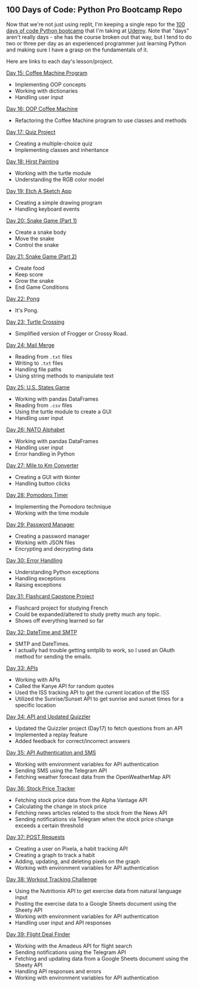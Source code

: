 ## 100 Days of Code: Python Pro Bootcamp Repo

Now that we're not just using replit, I'm keeping a single repo for the [100 days of code Python bootcamp](https://www.udemy.com/course/100-days-of-code) that I'm taking at [Udemy](https://www.udemy.com/).  Note that "days" aren't really days - she has the course broken out that way, but I tend to do two or three per day as an experienced programmer just learning Python and making sure I have a grasp on the fundamentals of it.

Here are links to each day's lesson/project.

[Day 15: Coffee Machine Program](Day15-CoffeeMachine)
- Implementing OOP concepts
- Working with dictionaries
- Handling user input

[Day 16: OOP Coffee Machine](Day16-OOPCoffeeMachine)
- Refactoring the Coffee Machine program to use classes and methods

[Day 17: Quiz Project](Day17-QuizProject)
- Creating a multiple-choice quiz
- Implementing classes and inheritance

[Day 18: Hirst Painting](Day18-HirstPainting)
- Working with the turtle module
- Understanding the RGB color model

[Day 19: Etch A Sketch App](Day19-EtchASketch)
- Creating a simple drawing program
- Handling keyboard events

[Day 20: Snake Game (Part 1)](Day20-SnakeGamePt1)
- Create a snake body
- Move the snake
- Control the snake

[Day 21: Snake Game (Part 2)](Day21-SnakeGamePt2)

- Create food
- Keep score
- Grow the snake
- End Game Conditions

[Day 22: Pong](Day22-Pong)

- It's Pong. 

[Day 23: Turtle Crossing](Day23-TurtleCrossing)

- Simplified version of Frogger or Crossy Road.

[Day 24: Mail Merge](Day24-mailmerge)
- Reading from `.txt` files
- Writing to `.txt` files
- Handling file paths
- Using string methods to manipulate text

[Day 25: U.S. States Game](Day25-DataFiles)
- Working with pandas DataFrames
- Reading from `.csv` files
- Using the turtle module to create a GUI
- Handling user input

[Day 26: NATO Alphabet](Day26-NATOAlphabet)
- Working with pandas DataFrames
- Handling user input
- Error handling in Python

[Day 27: Mile to Km Converter](Day27-MileToKmConverter)
- Creating a GUI with tkinter
- Handling button clicks

[Day 28: Pomodoro Timer](Day28-PomodoroTimer)
- Implementing the Pomodoro technique
- Working with the time module

[Day 29: Password Manager](Day29-PasswordManager)
- Creating a password manager
- Working with JSON files
- Encrypting and decrypting data

[Day 30: Error Handling](Day30-ErrorHandling)
- Understanding Python exceptions
- Handling exceptions
- Raising exceptions

[Day 31: Flashcard Capstone Project](Day31-Flashcards)
- Flashcard project for studying French
- Could be expanded/altered to study pretty much any topic.
- Shows off everything learned so far

[Day 32: DateTime and SMTP](Day32-Email-and-DateTime)
- SMTP and DateTimes. 
- I actually had trouble getting smtplib to work, so I used an OAuth method for sending the emails.

[Day 33: APIs](Day33-APIs)
- Working with APIs
- Called the Kanye API for random quotes
- Used the ISS tracking API to get the current location of the ISS
- Utilized the Sunrise/Sunset API to get sunrise and sunset times for a specific location

[Day 34: API and Updated Quizzler](Day34-API-Trivia-App)
- Updated the Quizzler project (Day17) to fetch questions from an API
- Implemented a replay feature
- Added feedback for correct/incorrect answers

[Day 35: API Authentication and SMS](Day35-ApiAuthentication-SMS)
- Working with environment variables for API authentication
- Sending SMS using the Telegram API
- Fetching weather forecast data from the OpenWeatherMap API

[Day 36: Stock Price Tracker](Day36-Stock-price-tracker)
- Fetching stock price data from the Alpha Vantage API
- Calculating the change in stock price
- Fetching news articles related to the stock from the News API
- Sending notifications via Telegram when the stock price change exceeds a certain threshold

[Day 37: POST Requests](Day37-POST-Requests)
- Creating a user on Pixela, a habit tracking API
- Creating a graph to track a habit
- Adding, updating, and deleting pixels on the graph
- Working with environment variables for API authentication

[Day 38: Workout Tracking Challenge](Day38-WorkoutTracking-Challenge)
- Using the Nutritionix API to get exercise data from natural language input
- Posting the exercise data to a Google Sheets document using the Sheety API
- Working with environment variables for API authentication
- Handling user input and API responses

[Day 39: Flight Deal Finder](Day39-FlightDealFinder)
- Working with the Amadeus API for flight search
- Sending notifications using the Telegram API
- Fetching and updating data from a Google Sheets document using the Sheety API
- Handling API responses and errors
- Working with environment variables for API authentication
